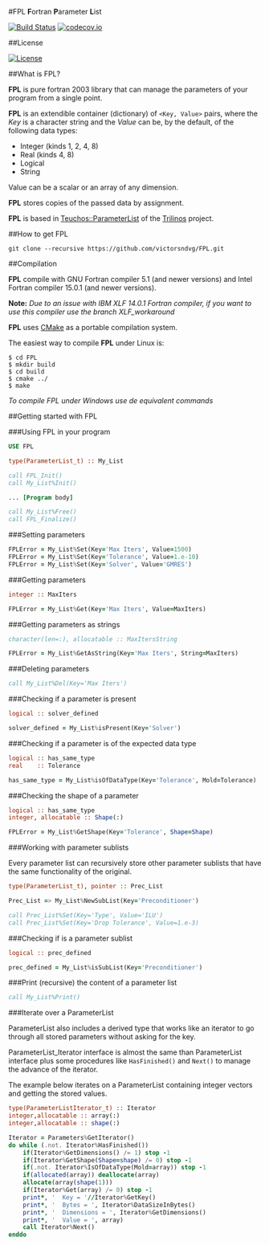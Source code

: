 #FPL
**F**ortran **P**arameter **L**ist

[![Build Status](https://travis-ci.org/victorsndvg/FPL.svg?branch=master)](https://travis-ci.org/victorsndvg/FPL)
[![codecov.io](https://codecov.io/github/victorsndvg/FPL/coverage.svg?branch=master)](https://codecov.io/github/victorsndvg/FPL?branch=master)

##License

[![License](https://img.shields.io/badge/license-GNU%20LESSER%20GENERAL%20PUBLIC%20LICENSE%20v3%2C%20LGPLv3-red.svg)](http://www.gnu.org/licenses/lgpl-3.0.txt)

##What is FPL?

**FPL** is pure fortran 2003 library that can manage the parameters of your program from a single point.

**FPL** is an extendible container (dictionary) of ```<Key, Value>``` pairs, where the *Key* is a character string and the *Value* can be, by the default, of the following data types:

- Integer (kinds 1, 2, 4, 8)
- Real (kinds 4, 8)
- Logical
- String

Value can be a scalar or an array of any dimension.

**FPL** stores copies of the passed data by assignment.

**FPL** is based in [Teuchos::ParameterList](https://trilinos.org/docs/dev/packages/teuchos/doc/html/classTeuchos_1_1ParameterList.html)  of the [Trilinos](https://trilinos.org/) project.

##How to get FPL

```git clone --recursive https://github.com/victorsndvg/FPL.git ```

##Compilation

**FPL** compile with GNU Fortran compiler 5.1 (and newer versions) and Intel Fortran compiler 15.0.1 (and newer versions).

**Note:** *Due to an issue with IBM XLF 14.0.1 Fortran compiler, if you want to use this compiler use the branch XLF_workaround*

**FPL** uses [CMake](https://cmake.org/) as a portable compilation system. 

The easiest way to compile **FPL** under Linux is:

```
$ cd FPL
$ mkdir build
$ cd build
$ cmake ../
$ make
```

*To compile FPL under Windows use de equivalent commands*


##Getting started with FPL


###Using FPL in your program

```fortran
USE FPL

type(ParameterList_t) :: My_List

call FPL_Init()
call My_List%Init()

... [Program body]

call My_List%Free()
call FPL_Finalize()
```

###Setting parameters

```fortran
FPLError = My_List%Set(Key='Max Iters', Value=1500)
FPLError = My_List%Set(Key='Tolerance', Value=1.e-10)
FPLError = My_List%Set(Key='Solver', Value='GMRES')
```

###Getting parameters

```fortran
integer :: MaxIters

FPLError = My_List%Get(Key='Max Iters', Value=MaxIters)
```

###Getting parameters as strings

```fortran
character(len=:), allocatable :: MaxItersString

FPLError = My_List%GetAsString(Key='Max Iters', String=MaxIters)
```

###Deleting parameters

```fortran
call My_List%Del(Key='Max Iters')
```

###Checking if a parameter is present

```fortran
logical :: solver_defined

solver_defined = My_List%isPresent(Key='Solver')
```

###Checking if a parameter is of the expected data type

```fortran
logical :: has_same_type
real    :: Tolerance

has_same_type = My_List%isOfDataType(Key='Tolerance', Mold=Tolerance)
```

###Checking the shape of a parameter

```fortran
logical :: has_same_type
integer, allocatable :: Shape(:)

FPLError = My_List%GetShape(Key='Tolerance', Shape=Shape)
```

###Working with parameter sublists

Every parameter list can recursively store other parameter sublists that have the same functionality of the original.

```fortran
type(ParameterList_t), pointer :: Prec_List

Prec_List => My_List%NewSubList(Key='Preconditioner')

call Prec_List%Set(Key='Type', Value='ILU')
call Prec_List%Set(Key='Drop Tolerance', Value=1.e-3)
```

###Checking if is a parameter sublist

```fortran
logical :: prec_defined

prec_defined = My_List%isSubList(Key='Preconditioner')
```

###Print (recursive) the content of a parameter list

```fortran
call My_List%Print()
```

###Iterate over a ParameterList

ParameterList also includes a derived type that works like an iterator to go through all stored parameters without asking for the key.

ParameterList_Iterator interface is almost the same than ParameterList interface plus some procedures like `HasFinished()` and `Next()` to manage the advance of the iterator.

The example below iterates on a ParameterList containing integer vectors and getting the stored values.

```fortran
type(ParameterListIterator_t) :: Iterator
integer,allocatable :: array(:)
integer,allocatable :: shape(:)

Iterator = Parameters%GetIterator()
do while (.not. Iterator%HasFinished())
    if(Iterator%GetDimensions() /= 1) stop -1
    if(Iterator%GetShape(Shape=shape) /= 0) stop -1
    if(.not. Iterator%IsOfDataType(Mold=array)) stop -1
    if(allocated(array)) deallocate(array)
    allocate(array(shape(1)))
    if(Iterator%Get(array) /= 0) stop -1
    print*, '  Key = '//Iterator%GetKey()
    print*, '  Bytes = ', Iterator%DataSizeInBytes()
    print*, '  Dimensions = ', Iterator%GetDimensions()
    print*, '  Value = ', array)
    call Iterator%Next()
enddo
```

